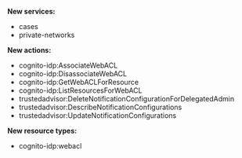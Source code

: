 **New services:**

- cases
- private-networks

**New actions:**

- cognito-idp:AssociateWebACL
- cognito-idp:DisassociateWebACL
- cognito-idp:GetWebACLForResource
- cognito-idp:ListResourcesForWebACL
- trustedadvisor:DeleteNotificationConfigurationForDelegatedAdmin
- trustedadvisor:DescribeNotificationConfigurations
- trustedadvisor:UpdateNotificationConfigurations

**New resource types:**

- cognito-idp:webacl
